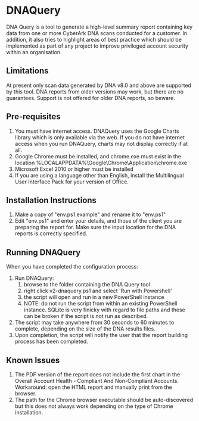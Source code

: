 # DNAQuery

DNA Query is a tool to generate a high-level summary report containing key data from one or more CyberArk DNA scans conducted for a customer. In addition, it also tries to highlight areas of best practice which should be implemented as part of any project to improve privileged account security within an organisation.

## Limitations

At present only scan data generated by DNA v8.0 and above are supported by this tool. DNA reports from older versions may work, but there are no guarantees. Support is not offered for older DNA reports, so beware.

## Pre-requisites

1. You must have internet access. DNAQuery uses the Google Charts library which is only available via the web. If you do not have internet access when you run DNAQuery, charts may not display correctly if at all.
2. Google Chrome must be installed, and chrome.exe must exist in the location %LOCALAPPDATA%\Google\Chrome\Application\chrome.exe
3. Microsoft Excel 2010 or higher must be installed
4. If you are using a language other than English, install the Multilingual User Interface Pack for your version of Office.

## Installation Instructions

1. Make a copy of "env.ps1.example" and rename it to "env.ps1"
2. Edit "env.ps1" and enter your details, and those of the client you are preparing the report for. Make sure the input location for the DNA reports is correctly specified.

## Running DNAQuery

When you have completed the configuration process:

1. Run DNAQuery:
    1. browse to the folder containing the DNA Query tool
    2. right click v2-dnaquery.ps1 and select 'Run with Powershell'
    3. the script will open and run in a new PowerShell instance
    4. NOTE: do not run the script from within an existing PowerShell instance. SQLite is very finicky with regard to file paths and these can be broken if the script is not run as described.
2. The script may take anywhere from 30 seconds to 60 minutes to complete, depending on the size of the DNA results files.
3. Upon completion, the script will notify the user that the report building process has been completed.

## Known Issues

1. The PDF version of the report does not include the first chart in the Overall Account Health - Compliant And Non-Compliant Accounts. Workaround: open the HTML report and manually print from the browser.
2. The path for the Chrome browser executable should be auto-discovered but this does not always work depending on the type of Chrome installation.
